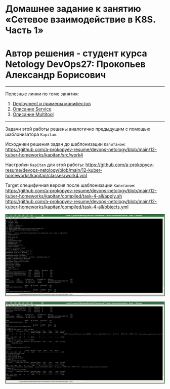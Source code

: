 # Домашнее задание к занятию «Сетевое взаимодействие в K8S. Часть 1»
# Автор решения - студент курса Netology DevOps27: Прокопьев Александр Борисович

------

Полезные линки по теме занятия:
1. [Deployment и примеры манифестов](https://kubernetes.io/docs/concepts/workloads/controllers/deployment/)
2. [Описание Service](https://kubernetes.io/docs/concepts/services-networking/service/) 
3. [Описание Multitool](https://github.com/wbitt/Network-MultiTool)

------

Задачи этой работы решены аналогично предыдущим с помощью шаблонизатора `Kapitan`.

Исходники решения задач до шаблонизации `Капитаном`: https://github.com/a-prokopyev-resume/devops-netology/blob/main/12-kuber-homeworks/kapitan/src/work4  

Настройки `Kapitan` для этой работы: https://github.com/a-prokopyev-resume/devops-netology/blob/main/12-kuber-homeworks/kapitan/classes/work4.yml

Target специфичная версия после шаблонизации `Капитаном`:  
https://github.com/a-prokopyev-resume/devops-netology/blob/main/12-kuber-homeworks/kapitan/compiled/task-4-all/apply.sh  
https://github.com/a-prokopyev-resume/devops-netology/blob/main/12-kuber-homeworks/kapitan/compiled/task-4-all/objects.yml  

![](images/task-4-deployment.jpg)

![](images/task-4-test.jpg)
